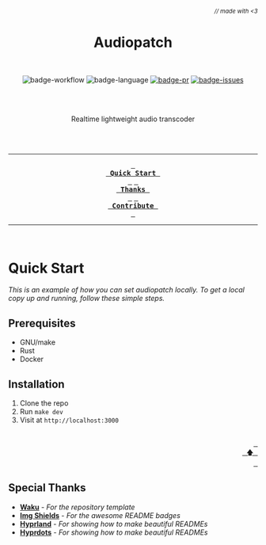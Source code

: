 ###### _<div align="right"><sub>// made with <3</sub></div>_

<div align="center">

<!-- Project Banner -->

# Audiopatch

<br>

<!-- Badges -->

![badge-workflow]
![badge-language]
[![badge-pr]][prs]
[![badge-issues]][issues]

<br><br>

<!-- Description -->

Realtime lightweight audio transcoder

<br><br>

---

<!-- TOC -->

**[<kbd> <br> Quick Start <br> </kbd>](#quick-start)**
**[<kbd> <br> Thanks <br> </kbd>](#special-thanks)**
**[<kbd> <br> Contribute <br> </kbd>][contribute]**

---

<br>

</div>

# Quick Start

_This is an example of how you can set audiopatch locally.
To get a local copy up and running, follow these simple steps._

## Prerequisites

- GNU/make
- Rust
- Docker

## Installation

1. Clone the repo
2. Run `make dev`
3. Visit at `http://localhost:3000`

<div align="right">
  <br>
  <a href="#-made-with-3"><kbd> <br> 🡅 <br> </kbd></a>
</div>

## Special Thanks

- **[Waku][template-repo]** - _For the repository template_
- **[Img Shields][img-shields]** - _For the awesome README badges_
- **[Hyprland][hyprland]** - _For showing how to make beautiful READMEs_
- **[Hyprdots][hyprdots]** - _For showing how to make beautiful READMEs_

<!-- MARKDOWN LINKS & IMAGES -->
<!-- https://www.markdownguide.org/basic-syntax/#reference-style-links -->

[prs]: https://github.com/caffeine-addictt/audiopatch/pulls
[issues]: https://github.com/caffeine-addictt/audiopatch/issues

<!---------------- {Links} ---------------->

[contribute]: https://github.com/caffeine-addictt/audiopatch/blob/main/CONTRIBUTING.md

<!---------------- {Thanks} ---------------->

[template-repo]: https://github.com/caffeine-addictt/waku
[hyprland]: https://github.com/hyprwm/Hyprland
[hyprdots]: https://github.com/prasanthrangan/hyprdots
[img-shields]: https://shields.io

<!---------------- {Badges} ---------------->

[badge-workflow]: https://github.com/caffeine-addictt/audiopatch/actions/workflows/test-worker.yml/badge.svg
[badge-issues]: https://img.shields.io/github/issues/caffeine-addictt/audiopatch
[badge-pr]: https://img.shields.io/github/issues-pr/caffeine-addictt/audiopatch
[badge-language]: https://img.shields.io/github/languages/top/caffeine-addictt/audiopatch
